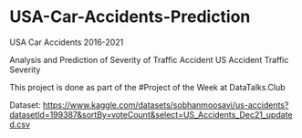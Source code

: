 # USA-Car-Accidents-Prediction
USA Car Accidents 2016-2021

Analysis and Prediction of Severity of Traffic Accident US Accident Traffic Severity

This project is done as part of the #Project of the Week at DataTalks.Club


Dataset: https://www.kaggle.com/datasets/sobhanmoosavi/us-accidents?datasetId=199387&sortBy=voteCount&select=US_Accidents_Dec21_updated.csv
